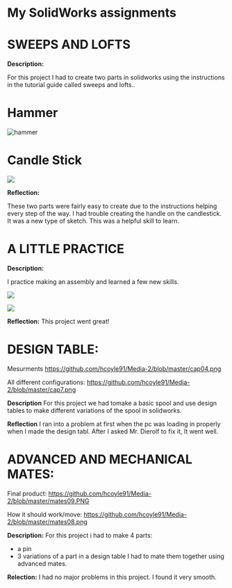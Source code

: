 # **My SolidWorks assignments**


# **SWEEPS AND LOFTS**

**Description:**

For this project I had to create two parts in solidworks using the instructions in the tutorial guide called sweeps and lofts.. 

# **Hammer**
![hammer](http://sites.psu.edu/ericrodriguez/wp-content/uploads/sites/35422/2015/12/Loft_Tutorial.png)

# **Candle Stick**
![](http://sites.psu.edu/azshamula46/wp-content/uploads/sites/16574/2014/10/Screen-Shot-2014-10-19-at-12.45.12-PM.png)

 **Reflection:**

These two parts were fairly easy to create due to the instructions helping every step of the way. I had trouble creating the handle on the candlestick. It was a new type of sketch. This was a helpful skill to learn.

# **A LITTLE PRACTICE**


 **Description:**

I practice making an assembly and learned a few new skills.

![](https://i.ytimg.com/vi/xzq9rHTsv1Y/maxresdefault.jpg)

![](https://i.ytimg.com/vi/yGvZ3Jly1mI/hqdefault.jpg)

**Reflection:**
This project went great!


# **DESIGN TABLE:**

Mesurments
https://github.com/hcoyle91/Media-2/blob/master/cap04.png

All different configurations:
https://github.com/hcoyle91/Media-2/blob/master/cap7.png


**Description**
For this project we had tomake a basic spool and use design tables to make different variations of the spool in solidworks. 

**Reflection**
I ran into a problem at first when the pc was loading in properly when I made the design tabl. After I asked Mr. Dierolf to fix it, It went well.


# **ADVANCED AND MECHANICAL MATES:**
Final product:
https://github.com/hcoyle91/Media-2/blob/master/mates09.PNG

How it should work/move:
https://github.com/hcoyle91/Media-2/blob/master/mates08.png

**Description:**
For this project i had to make 4 parts:
- a pin
- 3 variations of a part in a design table
I had to mate them together using advanced mates.



**Relection:**
I had no major problems in this project. I found it very smooth.

